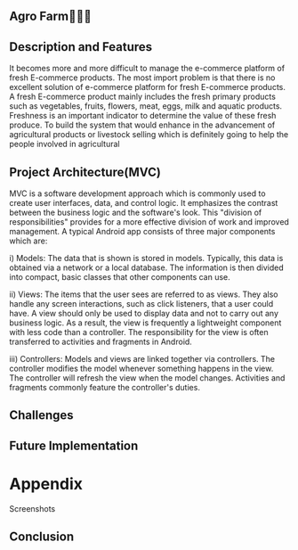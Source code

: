 
## Agro Farm🐐🐔🐷

## Description and Features

It becomes more and more difficult to manage the e-commerce platform of fresh E-commerce products. The most import problem
is that there is no excellent solution of e-commerce platform for fresh E-commerce products. A fresh E-commerce product mainly
includes the fresh primary products such as vegetables, fruits, flowers, meat, eggs, milk and aquatic products. Freshness is an
important indicator to determine the value of these fresh produce.
To build the system that would enhance in the advancement of agricultural products or livestock
selling which is definitely going to help the people involved in agricultural 

## Project Architecture(MVC)
MVC is a software development approach which is commonly used to create user interfaces, data,
and control logic. It emphasizes the contrast between the business logic and the software's look.
This "division of responsibilities" provides for a more effective division of work and improved
management. A typical Android app consists of three major components which are:

i) Models:
The data that is shown is stored in models. Typically, this data is obtained via a network
or a local database. The information is then divided into compact, basic classes that
other components can use.

ii) Views:
The items that the user sees are referred to as views. They also handle any screen
interactions, such as click listeners, that a user could have. A view should only be used
to display data and not to carry out any business logic. As a result, the view is frequently
a lightweight component with less code than a controller. The responsibility for the
view is often transferred to activities and fragments in Android.

iii) Controllers:
Models and views are linked together via controllers. The controller modifies the model
whenever something happens in the view. The controller will refresh the view when
the model changes. Activities and fragments commonly feature the controller's duties.

## Challenges
## Future Implementation
# Appendix
Screenshots


## Conclusion
